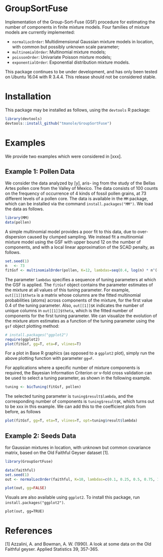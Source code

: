 # GroupSortFuse
Implementation of the Group-Sort-Fuse (GSF) procedure for estimating the number of components in finite mixture models. Four families of mixture models are currently implemented:
 + `normalLocOrder`: Multidimensional Gaussian mixture models in location, with common but possibly unknown scale parameter;
 + `multinomialOrder`: Multinomial mixture models;
 + `poissonOrder`: Univariate Poisson mixture models;
 + `exponentialOrder`: Exponential distribution mixture models.

This package continues to be under development, and has only been tested on Ubuntu 16.04 with R  3.4.4. This release should not be considered stable. 

# Installation
This package may be installed as follows, using the `devtools` R package:
```r
library(devtools)
devtools::install_github("tmanole/GroupSortFuse")
```

# Examples
We provide two examples which were considered in [xxx]. 

## Example 1: Pollen Data
We consider the data analyzed by [y], aris-
ing from the study of the Bellas Artes pollen core from the Valley of Mexico. The
data consists of 100 counts on the frequency of occurrence of 4
kinds of fossil pollen grains, at 73 different levels of a pollen core. 
The data is available in the `MM` package, which can be installed
via the command `install.packages("MM")`. We load the data as follows.
```r
library(MM)
data(pollen)
```
A simple multinomial model provides a poor fit to this data, due to over-dispersion
caused by clumped sampling. We instead fit a multinomial mixture model using the GSF
with upper bound 12 on the number of components, and with a local linear approximation
of the SCAD penalty, as follows.
```r
set.seed(1) 
n   <- 73
fitGsf <- multinomialOrder(pollen, K=12, lambdas=seq(0.4, log(n) * n^(-0.25), penalty="SCAD-LLA")
```
The parameter `lambdas` specifies a sequence of tuning parameters at which the GSF is applied. The `fitGsf`
object contains the parameter estimates of the mixture at all values of this tuning parameter. For example, 
`out[[1]]$theta` is a matrix whose columns are the fitted multinomial probabilities (atoms) across components
of the mixture, for the first value 0.4 of the tuning parameter. Also, `out[[1]]$K` indicates the number of unique columns in `out[[1]]$theta`, which is the fitted number of components for the first tuning parameter.
We can visualize the evolution of the mixture atom estimates as a function of the tuning parameter using the `gsf` object plotting method:

```r 
# install.packages("ggplot2")
require(ggplot2)
plot(fitGsf, gg=T, eta=F, vlines=T)
```

For a plot in Base R graphics (as opposed to a `ggplot2` plot), simply run the above plotting function with parameter `gg=F`.

For applications where a specific number of mixture components is required, the Bayesian Information Criterion or v-fold cross validation can be used to select a tuning parameter, as shown in the following example.

```r
tuning <- bicTuning(fitGsf, pollen)
```

The selected tuning parameter is `tuning$result$lambda`, and the corresponding number of components is 
`tuning$result$K`, which turns out to be xxx in this example. We can add this to the coefficient plots from before, as follows

```r
plot(fitGsf, gg=T, eta=T, vlines=T, opt=tuning$result$lambda)
```

## Example 2: Seeds Data

for Gaussian mixtures in location, with unknown but common covariance matrix, based on the Old Faithful Geyser dataset [1]. 

```r
library(GroupSortFuse)

data(faithful) 
set.seed(1) 
out <- normalLocOrder(faithful, K=10, lambdas=c(0.1, 0.25, 0.5, 0.75, 1.0, 2), penalty="MCP-LLA", a=2, maxPgd=200, maxMem=500, verbose=FALSE) 
```


```r
plot(out, gg=FALSE)
```
Visuals are also available using `ggplot2`. To install this package, run `install.packages("ggplot2")`. 

```{r}
plot(out, gg=TRUE)
```




# References 
[1] Azzalini, A. and Bowman, A. W. (1990). A look at some data on the
Old Faithful geyser. Applied Statistics 39, 357-365.
